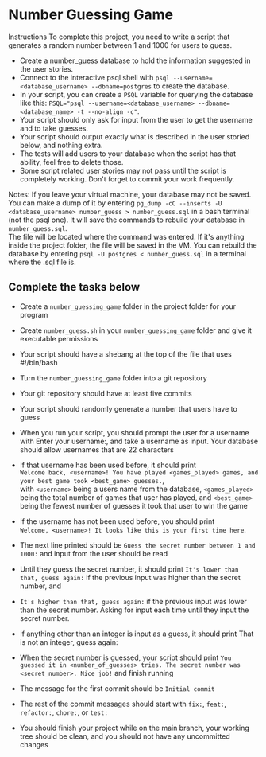 # Number Guessing Game

Instructions
To complete this project, you need to write a script that generates a random number between 1 and 1000 for users to guess. 
- Create a number_guess database to hold the information suggested in the user stories.
- Connect to the interactive psql shell with `psql --username=<database_username> --dbname=postgres` to create the database.
- In your script, you can create a `PSQL` variable for querying the database like this: `PSQL="psql --username=<database_username> --dbname=<database_name> -t --no-align -c"`.
- Your script should only ask for input from the user to get the username and to take guesses.
- Your script should output exactly what is described in the user storied below, and nothing extra.
- The tests will add users to your database when the script has that ability, feel free to delete those.
- Some script related user stories may not pass until the script is completely working. Don't forget to commit your work frequently.

Notes:
If you leave your virtual machine, your database may not be saved. You can make a dump of it by entering `pg_dump -cC --inserts -U <database_username> number_guess > number_guess.sql` in a bash terminal (not the psql one). It will save the commands to rebuild your database in `number_guess.sql`.  <br/>
The file will be located where the command was entered. If it's anything inside the project folder, the file will be saved in the VM. You can rebuild the database by entering `psql -U postgres < number_guess.sql` in a terminal where the .sql file is.


## Complete the tasks below

- Create a `number_guessing_game` folder in the project folder for your program

- Create `number_guess.sh` in your `number_guessing_game` folder and give it executable permissions

- Your script should have a shebang at the top of the file that uses #!/bin/bash

- Turn the `number_guessing_game` folder into a git repository

- Your git repository should have at least five commits

- Your script should randomly generate a number that users have to guess

- When you run your script, you should prompt the user for a username with Enter your username:, and take a username as input. Your database should allow usernames that are 22 characters

- If that username has been used before, it should print <br/>
  `Welcome back, <username>! You have played <games_played> games, and your best game took <best_game> guesses.`, <br/>
  with `<username>` being a users name from the database, `<games_played>` being the total number of games that user has played, and `<best_game>` being the fewest number of guesses it took that user to win the game

- If the username has not been used before, you should print <br/>
  `Welcome, <username>! It looks like this is your first time here`.

- The next line printed should be `Guess the secret number between 1 and 1000:` and input from the user should be read

- Until they guess the secret number, it should print `It's lower than that, guess again:` if the previous input was higher than the secret number, and
- `It's higher than that, guess again:` if the previous input was lower than the secret number. Asking for input each time until they input the secret number.

- If anything other than an integer is input as a guess, it should print   That is not an integer, guess again:  

- When the secret number is guessed, your script should print `You guessed it in <number_of_guesses> tries. The secret number was <secret_number>. Nice job!` and finish running

- The message for the first commit should be `Initial commit`

- The rest of the commit messages should start with `fix:`, `feat:`, `refactor:`, `chore:`, or `test:`

- You should finish your project while on the main branch, your working tree should be clean, and you should not have any uncommitted changes

  <br/>
